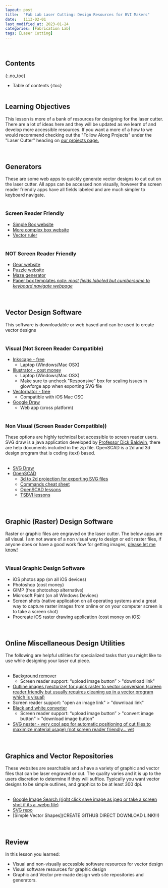 ```yaml
---
layout: post
title:  "Fab Lab Laser Cutting: Design Resources for BVI Makers"
date:   1113-02-01
last_modified_at: 2023-01-24
categories: [Fabrication Lab]
tags: [Laser Cutting]
---
```

<br>

## Contents
{:.no_toc}
* Table of contents
{:toc}
<br><br>

## Learning Objectives
This lesson is more of a bank of resources for designing for the laser cutter. There are a lot of ideas here and they will be updated as we learn of and develop more accessible resources. If you want a more of a how to we would recommend checking out the "Follow Along Projects" under the "Laser Cutter" heading on [our projects page.](https://funkonaut.github.io/projects)
<br><br><br>

## Generators
These are some web apps to quickly generate vector designs to cut out on the laser cutter. All apps can be accessed non visually, however the screen reader friendly apps have all fields labeled and are much simpler to keyboard navigate. 
<br><br>

### Screen Reader Friendly
- [Simple Box website](https://boxdesigner.connectionlab.org/)
- [More complex box website](https://www.festi.info/boxes.py/index.html)
- [Vector ruler](http://robbbb.github.io/VectorRuler/)
<br><br>

### **NOT** Screen Reader Friendly
- [Gear website](http://hessmer.org/gears/InvoluteSpurGearBuilder.html?circularPitch=8&pressureAngle=20&clearance=0.05&backlash=0.05&profileShift=0&gear1ToothCount=30&gear1CenterHoleDiamater=4&gear2ToothCount=8&gear2CenterHoleDiamater=4&showOption=3)
- [Puzzle website](https://draradech.github.io/jigsaw/index.html)
- [Maze generator](https://www.mazegenerator.net/)
- [Paper box templates *note: most fields labeled but cumbersome to keyboard navigate webpage*](https://www.templatemaker.nl/en/)
<br><br><br>

## Vector Design Software
This software is downloadable or web based and can be used to create vector designs
<br><br>

### Visual (Not Screen Reader Compatible)
- [Inkscape - free](https://inkscape.org/release/inkscape-1.2.1/)
  - Laptop (Windows/Mac OSX)
- [Illustrator - cost money](https://www.adobe.com/products/illustrator.html)
  - Laptop (Windows/Mac OSX)
  - Make sure to uncheck "Responsive" box for scaling issues in glowforge app when exporting SVG file
- [Vectornator - free](https://www.vectornator.io/)
  - Compatible with iOS Mac OSC
- [Google Draw](https://docs.google.com/drawings/)
  - Web app (cross platform)
<br><br>

### Non Visual (Screen Reader Compatible))
These options are highly technical but accessible to screen reader users. SVG draw is a java application developed by [Professor Dick Baldwin](dickbaldwin.com), there are help documents included in the zip file. OpenSCAD is a 2d and 3d design program that is coding (text) based.
<br><br>

- [SVG Draw](http://www.austincc.edu/baldwin/SWT-SVG/SVGDraw01.zip)
- [OpenSCAD](https://openscad.org/downloads.html)
  - [3d to 2d projection for exporting SVG files](https://en.wikibooks.org/wiki/OpenSCAD_User_Manual/3D_to_2D_Projection)
  - [Commands cheat sheet](https://en.wikibooks.org/wiki/OpenSCAD_User_Manual/3D_to_2D_Projection)
  - [OpenSCAD lessons](https://openscad.org/documentation.html)
  - [TSBVI lessons](https://funkonaut.github.io/lessons/)
<br><br><br>

## Graphic (Raster) Design Software
Raster or graphic files are engraved on the laser cutter. The below apps are all visual. I am not aware of a non visual way to design or edit raster files, if anyone does or have a good work flow for getting images, [please let me know!](mailto:correllc@tsbvi.edu)
<br><br>

### Visual Graphic Design Software
- iOS photos app (on all iOS devices)
- Photoshop (cost money)
- GIMP (free photoshop alternative)
- Microsoft Paint (on all Windows Devices)
- Screen shots (native application on all operating systems and a great way to capture raster images from online or on your computer screen is to take a screen shot)
- Procreate iOS raster drawing application (cost money on iOS)
<br><br><br>


## Online Miscellaneous Design Utilities  
The following are helpful utilities for specialized tasks that you might like to use while designing your laser cut piece.
<br><br>

- [Background remover](https://www.remove.bg/)
  - Screen reader support: “upload image button” > "download link"
- [Outline images (vectorize) for quick raster to vector conversion (screen reader friendly but usually requires cleaning up in a vector program which is visual)](http://kilobtye.github.io/potrace/)
 - Screen reader support: "open an image link" > "download link"
- [Black and white converter](https://blackandwhite.imageonline.co/)
  - Screen reader support: “upload image button” > "convert image button" > "download image button"
- [SVG nester - very cool app for automatic positioning of cut files to maximize material usage) (not screen reader friendly… yet](https://svgnest.com/)
<br><br><br>

## Graphics and Vector Repositories
These websites are searchable and a have a variety of graphic and vector files that can be laser engraved or cut. The quality varies and it is up to the users discretion to determine if they will suffice. Typically you want vector designs to be simple outlines, and graphics to be at least 300 dpi.
<br><br>

- [Google Image Search (right click save image as jpeg or take a screen shot if its a .webp file)](https://www.google.com/imghp?hl=en&ogbl)
- [SVG repo](https://www.svgrepo.com/)
- [Simple Vector Shapes](CREATE GITHUB DIRECT DOWNLOAD LINK!!!)
<br><br><br>

## Review
In this lesson you learned:
- Visual and non-visually accessible software resources for vector design
- Visual software resources for graphic design
- Graphic and Vector pre-made design web site repositories and generators.
<br><br><br>
